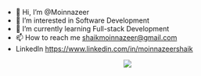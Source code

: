 - 👋 Hi, I’m @Moinnazeer
- 👀 I’m interested in Software Development
- 🌱 I’m currently learning Full-stack Development
- 📫 How to reach me shaikmoinnazeer@gmail.com
- LinkedIn https://www.linkedin.com/in/moinnazeershaik
  
<p align="center">
  <a href="https://skillicons.dev">
    <img src="https://skillicons.dev/icons?i=py,html,css,js,nodejs,react,sqlite,mongodb,visualstudio,vscode,git,github,githubactions,gmail,gitlab,powershell,prisma,instagram,linkedin" />
  </a>
</p>

